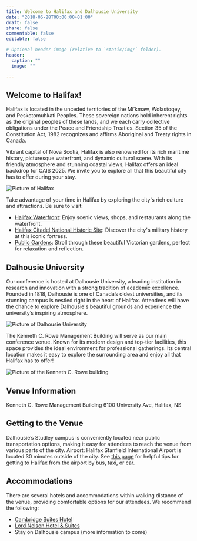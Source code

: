 ```yaml
---
title: Welcome to Halifax and Dalhousie University
date: "2018-06-28T00:00:00+01:00"
draft: false
share: false
commentable: false
editable: false

# Optional header image (relative to `static/img/` folder).
header:
  caption: ""
  image: ""

---
```

## Welcome to Halifax! 

Halifax is located in the unceded territories of the Mi’kmaw, Wolastoqey, and Peskotomuhkati Peoples. These sovereign nations hold inherent rights as the original peoples of these lands, and we each carry collective obligations under the Peace and Friendship Treaties. Section 35 of the Constitution Act, 1982 recognizes and affirms Aboriginal and Treaty rights in Canada.

Vibrant capital of Nova Scotia, Halifax is also renowned for its rich maritime history, picturesque waterfront, and dynamic cultural scene. With its friendly atmosphere and stunning coastal views, Halifax offers an ideal backdrop for CAIS 2025. We invite you to explore all that this beautiful city has to offer during your stay. 

![Picture of Halifax](/Halifax.jpg)

Take advantage of your time in Halifax by exploring the city's rich culture and attractions. Be sure to visit:
- [Halifax Waterfront](https://discoverhalifaxns.com/things-to-do/halifax-waterfront/): Enjoy scenic views, shops, and restaurants along the waterfront.
- [Halifax Citadel National Historic Site](https://www.novascotia.com/see-do/attractions/halifax-citadel-national-historic-site/1440): Discover the city's military history at this iconic fortress.
- [Public Gardens](https://www.halifaxpublicgardens.ca/): Stroll through these beautiful Victorian gardens, perfect for relaxation and reflection.

## Dalhousie University 

Our conference is hosted at Dalhousie University, a leading institution in research and innovation with a strong tradition of academic excellence. Founded in 1818, Dalhousie is one of Canada’s oldest universities, and its stunning campus is nestled right in the heart of Halifax. Attendees will have the chance to explore Dalhousie's beautiful grounds and experience the university’s inspiring atmosphere.

![Picture of Dalhousie University](/Dalhousie.jpeg)

The Kenneth C. Rowe Management Building will serve as our main conference venue. Known for its modern design and top-tier facilities, this space provides the ideal environment for professional gatherings. Its central location makes it easy to explore the surrounding area and enjoy all that Halifax has to offer!

![Picture of the Kenneth C. Rowe building](/Rowe.jpeg)

## Venue Information
Kenneth C. Rowe Management Building
6100 University Ave, Halifax, NS

## Getting to the Venue

Dalhousie’s Studley campus is conveniently located near public transportation options, making it easy for attendees to reach the venue from various parts of the city.
Airport: Halifax Stanfield International Airport is located 30 minutes outside of the city. See [this page](https://www.dal.ca/campus_life/orientation/helpful-tips/getting-to-Halifax.html) for helpful tips for getting to Halifax from the airport by bus, taxi, or car.

## Accommodations

There are several hotels and accommodations within walking distance of the venue, providing comfortable options for our attendees. We recommend the following:
- [Cambridge Suites Hotel](https://www.cambridgesuiteshalifax.com/)
- [Lord Nelson Hotel & Suites](https://lordnelsonhotel.ca/)
- Stay on Dalhousie campus (more information to come)

